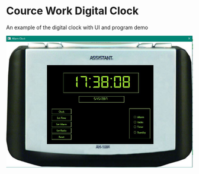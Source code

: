 # Cource Work Digital Clock
An example of the digital clock with UI and program demo


![Digital Clock](https://github.com/maximtis/Cource_Work_Digital_clock/raw/master/main.JPG "UI Screenshot")
